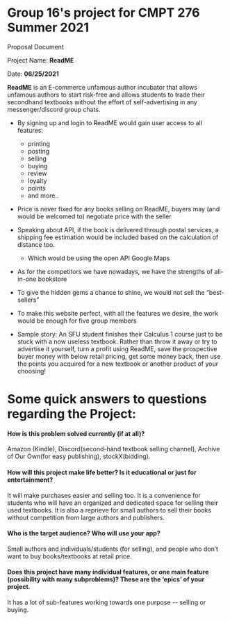 # **Group 16's project for CMPT 276 Summer 2021**

Proposal Document

Project Name: **ReadME**

Date: **06/25/2021**

**ReadME** is an E-commerce unfamous author incubator that allows unfamous authors to start risk-free and allows students to trade their secondhand textbooks without the effort of self-advertising in any messenger/discord group chats.

* By signing up and login to ReadME would gain user access to all features: 
  * printing
  * posting
  * selling
  * buying
  * review
  * loyalty
  * points
  * and more..

* Price is never fixed for any books selling on ReadME, buyers may (and would be welcomed to) negotiate price with the seller
* Speaking about API, if the book is delivered through postal services, a shipping fee estimation would be included based on the calculation of distance too.
  * Which would be using the open API Google Maps
* As for the competitors we have nowadays, we have the strengths of all-in-one bookstore
* To give the hidden gems a chance to shine, we would not sell the “best-sellers”
* To make this website perfect, with all the features we desire, the work would be enough for five group members

* Sample story: An SFU student finishes their Calculus 1 course just to be stuck with a now useless textbook. Rather than throw it away or try to advertise it yourself, turn a profit using ReadME, save the prospective buyer money with below retail pricing, get some money back, then use the points you acquired for a new textbook or another product of your choosing!

# **Some quick answers to questions regarding the Project:** 
#### How is this problem solved currently (if at all)?
Amazon (Kindle), Discord(second-hand textbook selling channel), Archive of Our Own(for easy publishing), stockX(bidding). 

#### How will this project make life better? Is it educational or just for entertainment? 
It will make purchases easier and selling too. It is a convenience for students who will have an organized and dedicated space for selling their used textbooks. It is also a reprieve for small authors to sell their books without competition from large authors and publishers.

#### Who is the target audience? Who will use your app?
Small authors and individuals/students (for selling), and people who don’t want to buy books/textbooks at retail price.

#### Does this project have many individual features, or one main feature (possibility with many subproblems)? These are the ‘epics’ of your project.
It has a lot of sub-features working towards one purpose -- selling or buying.
